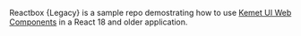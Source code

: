 Reactbox {Legacy} is a sample repo demostrating how to use [Kemet UI Web Components](https://kemet.dev) in a React 18 and older application.